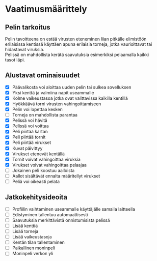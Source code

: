 # Vaatimusmäärittely

## Pelin tarkoitus
Pelin tavoitteena on estää virusten eteneminen liian pitkälle elimistöön erilaisissa kentissä
käyttäen apuna erilaisia torneja, jotka vaurioittavat tai hidastavat viruksia.  
Pelissä on mahdollista kerätä saavutuksia esimerkiksi pelaamalla kaikki tasot läpi.

## Alustavat ominaisuudet
- [x] Päävalikosta voi aloittaa uuden pelin tai sulkea sovelluksen
- [x] Yksi kenttä ja valmiina napit useammalle
- [x] Kolme vaikeustasoa jotka ovat valittavissa kaikilla kentillä
- [x] Hyökkäävä torni virusten vahingoittamiseen
- [x] Pelin voi lopettaa kesken
- [ ] Torneja on mahdollista parantaa
- [x] Pelissä voi hävitä
- [x] Pelissä voi voittaa
- [x] Peli piirtää kartan
- [x] Peli piirtää tornit
- [x] Peli piirtää virukset
- [x] Kuvat päivittyy
- [x] Virukset etenevät kentällä
- [x] Tornit voivat vahingoittaa viruksia
- [x] Virukset voivat vahingoittaa pelaajaa
- [ ] Jokainen peli koostuu aalloista
- [ ] Aallot sisältävät ennalta määritellyt virukset
- [ ] Peliä voi oikeasti pelata

## Jatkokehitysideoita
- [ ] Profiilin vaihtaminen useammalle käyttäjälle samalla laitteella
- [ ] Edistyminen tallentuu automaattisesti
- [ ] Saavutuksia merkittävistä onnistumisista pelissä
- [ ] Lisää kenttiä
- [ ] Lisää torneja
- [ ] Lisää vaikeustasoja
- [ ] Kentän tilan tallentaminen
- [ ] Paikallinen moninpeli
- [ ] Moninpeli verkon yli